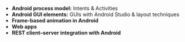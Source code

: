 - **Android process model:** Intents & Activities  
- **Android GUI elements:** GUIs with Android Studio & layout techniques  
- **Frame-based animation in Android**  
- **Web apps**  
- **REST client–server integration with Android**  
